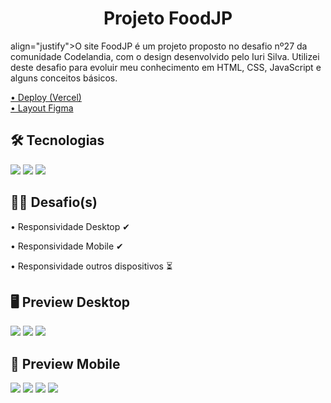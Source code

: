 <h1 align="center">Projeto FoodJP</h1>
<p> align="justify">O site FoodJP é um projeto proposto no desafio nº27 da comunidade Codelandia, com o design desenvolvido pelo Iuri Silva. Utilizei deste desafio para evoluir meu conhecimento em HTML, CSS, JavaScript e alguns conceitos básicos.</p>

<a href="https://projeto-foodjp.vercel.app/">• Deploy (Vercel)</a><br/>
<a href="https://www.figma.com/file/zQlKp4h1TN43IE2nbzbOiQ/Desafios---Codel%C3%A2ndia-(Copy)?node-id=107523%3A1216">• Layout Figma</a>

<h2>🛠 Tecnologias</h2>
<img src="https://img.shields.io/badge/HTML5-E34F26?style=for-the-badge&logo=html5&logoColor=white"/>
<img src="https://img.shields.io/badge/CSS3-1572B6?style=for-the-badge&logo=css3&logoColor=white"/>
<img src="https://img.shields.io/badge/JavaScript-F7DF1E?style=for-the-badge&logo=javascript&logoColor=black"/>


<h2>👨‍💻 Desafio(s)</h2>
<p>• Responsividade Desktop ✔</p>
<p>• Responsividade Mobile ✔</p>
<p>• Responsividade outros dispositivos ⏳</p>

<h2>🖥 Preview Desktop</h2>
<img src="https://i.imgur.com/JlrJrPh.png"/>
<img src="https://i.imgur.com/kRe5uff.png"/>
<img src="https://i.imgur.com/7h6hw8G.png"/>

<h2>📱 Preview Mobile</h2>
<img src="https://i.imgur.com/nt0ZOTU.png"/>
<img src="https://i.imgur.com/VV93TOP.png"/>
<img src="https://i.imgur.com/gYlvwlW.png"/>
<img src="https://i.imgur.com/hkVetct.png"/>
